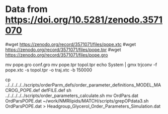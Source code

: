 # Data from https://doi.org/10.5281/zenodo.3571070

#wget https://zenodo.org/record/3571071/files/pope.xtc
#wget https://zenodo.org/record/3571071/files/pope.tpr
#wget https://zenodo.org/record/3571071/files/pope.gro

mv pope.gro conf.gro
mv pope.tpr topol.tpr
echo System | gmx trjconv -f pope.xtc -s topol.tpr -o traj.xtc -b 150000

cp  ../../../../../scripts/orderParm_defs/order_parameter_definitions_MODEL_MACROG_POPE.def defFILE.def
sh ../../../../../scripts/order_parameters_calculate.sh
mv OrdPars.dat OrdParsPOPE.dat
~/work/NMRlipids/MATCH/scripts/grepOPdata3.sh OrdParsPOPE.dat  > Headgroup_Glycerol_Order_Parameters_Simulation.dat
